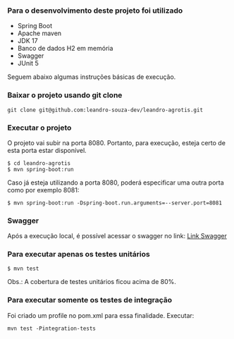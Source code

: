 
### Para o desenvolvimento deste projeto foi utilizado
- Spring Boot
- Apache maven
- JDK 17
- Banco de dados H2 em memória
- Swagger
- JUnit 5

Seguem abaixo algumas instruções básicas de execução.

### Baixar o projeto usando git clone
```
git clone git@github.com:leandro-souza-dev/leandro-agrotis.git
```


### Executar o projeto
O projeto vai subir na porta 8080. Portanto, para execução, esteja certo de esta porta estar disponível.
```
$ cd leandro-agrotis
$ mvn spring-boot:run
```

Caso já esteja utilizando a porta 8080, poderá especificar uma outra porta como por exemplo 8081:
```
$ mvn spring-boot:run -Dspring-boot.run.arguments=--server.port=8081
```

### Swagger
Após a execução local, é possível acessar o swagger no link:
[Link Swagger](https://localhost:8080/swagger-ui/index.html)

### Para executar apenas os testes unitários
```
$ mvn test
```
Obs.: A cobertura de testes unitários ficou acima de 80%.

### Para executar somente os testes de integração
Foi criado um profile no pom.xml para essa finalidade. Executar:
```
mvn test -Pintegration-tests
```
